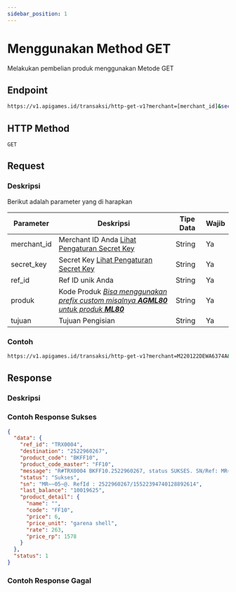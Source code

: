```yaml
---
sidebar_position: 1
---
```


# Menggunakan Method GET

Melakukan pembelian produk menggunakan Metode GET

## Endpoint

```bash
https://v1.apigames.id/transaksi/http-get-v1?merchant=[merchant_id]&secret=[secret_key]produk=[produk]&tujuan=[tujuan]&ref=[ref_id]
```

## HTTP Method

```
GET
```

## Request

### Deskripsi

Berikut adalah parameter yang di harapkan

| Parameter   | Deskripsi                                                                                        | Tipe Data | Wajib |
| ----------- | ------------------------------------------------------------------------------------------------ | --------- | ----- |
| merchant_id | Merchant ID Anda [Lihat Pengaturan Secret Key](https://member.apigames.id/pengaturan/secret-key) | String    | Ya    |
| secret_key  | Secret Key [Lihat Pengaturan Secret Key](https://member.apigames.id/pengaturan/secret-key)       | String    | Ya    |
| ref_id      | Ref ID unik Anda                                                                                 | String    | Ya    |
| produk      | Kode Produk [_Bisa menggunakan prefix custom misalnya **AGML80** untuk produk **ML80**_](#)      | String    | Ya    |
| tujuan      | Tujuan Pengisian                                                                                 | String    | Ya    |

### Contoh

```bash
https://v1.apigames.id/transaksi/http-get-v1?merchant=M220122DEWA6374A&secret=YOURSECRETKEY&produk=AGFF5&tujuan=5011314646&ref=TRX0002
```

## Response

### Deskripsi

### Contoh Response Sukses

```json
{
  "data": {
    "ref_id": "TRX0004",
    "destination": "2522960267",
    "product_code": "BKFF10",
    "product_code_master": "FF10",
    "message": "R#TRX0004 BKFF10.2522960267, status SUKSES. SN/Ref: MR~~05~@. RefId : 2522960267/15522394740128892614. Sisa saldo 10019625",
    "status": "Sukses",
    "sn": "MR~~05~@. RefId : 2522960267/15522394740128892614",
    "last_balance": "10019625",
    "product_detail": {
      "name": "",
      "code": "FF10",
      "price": 6,
      "price_unit": "garena shell",
      "rate": 263,
      "price_rp": 1578
    }
  },
  "status": 1
}
```

### Contoh Response Gagal
